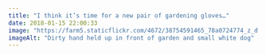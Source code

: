 ```yaml
---
title: "I think it’s time for a new pair of gardening gloves…"
date: 2018-01-15 22:00:33
image: "https://farm5.staticflickr.com/4672/38754591465_78a0724774_z_d.jpg"
imageAlt: "Dirty hand held up in front of garden and small white dog"
---
```


